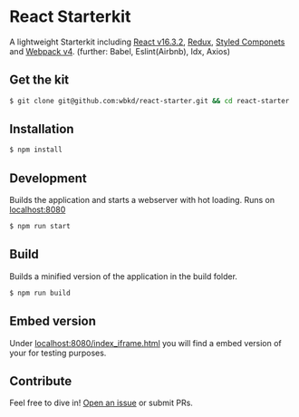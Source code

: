# React Starterkit

A lightweight Starterkit including [React v16.3.2](https://facebook.github.io/react/), [Redux](http://redux.js.org/), [Styled Componets](https://www.styled-components.com/) and [Webpack v4](https://webpack.js.org/).
(further: Babel, Eslint(Airbnb), Idx, Axios)

## Get the kit

```sh
$ git clone git@github.com:wbkd/react-starter.git && cd react-starter
```

## Installation

```sh
$ npm install
```

## Development

Builds the application and starts a webserver with hot loading.
Runs on [localhost:8080](http://localhost:8080/)

```sh
$ npm run start
```

## Build

Builds a minified version of the application in the build folder.

```sh
$ npm run build
```

## Embed version
Under [localhost:8080/index_iframe.html](http://localhost:8080/index_iframe.html) you will find a embed version of your for testing purposes.

## Contribute

Feel free to dive in! [Open an issue](https://github.com/wbkd/react-starter/issues/new) or submit PRs.
